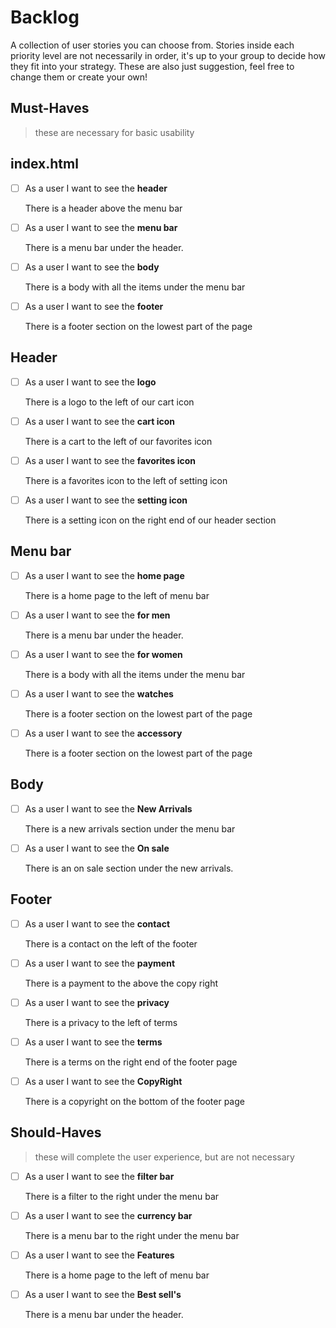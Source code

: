 # Backlog

A collection of user stories you can choose from. Stories inside each priority
level are not necessarily in order, it's up to your group to decide how they fit
into your strategy. These are also just suggestion, feel free to change them or
create your own!

## Must-Haves

> these are necessary for basic usability

## index.html

- [ ] As a user I want to see the **header**

  There is a header above the menu bar

- [ ] As a user I want to see the **menu bar**

  There is a menu bar under the header.

- [ ] As a user I want to see the **body**

  There is a body with all the items under the menu bar

- [ ] As a user I want to see the **footer**

  There is a footer section on the lowest part of the page

## Header

- [ ] As a user I want to see the **logo**

  There is a logo to the left of our cart icon

- [ ] As a user I want to see the **cart icon**

  There is a cart to the left of our favorites icon

- [ ] As a user I want to see the **favorites icon**

  There is a favorites icon to the left of setting icon

- [ ] As a user I want to see the **setting icon**

  There is a setting icon on the right end of our header section

## Menu bar

- [ ] As a user I want to see the **home page**

  There is a home page to the left of menu bar

- [ ] As a user I want to see the **for men**

  There is a menu bar under the header.

- [ ] As a user I want to see the **for women**

  There is a body with all the items under the menu bar

- [ ] As a user I want to see the **watches**

  There is a footer section on the lowest part of the page

- [ ] As a user I want to see the **accessory**

  There is a footer section on the lowest part of the page

## Body

- [ ] As a user I want to see the **New Arrivals**

  There is a new arrivals section under the menu bar

- [ ] As a user I want to see the **On sale**

  There is an on sale section under the new arrivals.

## Footer

- [ ] As a user I want to see the **contact**

  There is a contact on the left of the footer

- [ ] As a user I want to see the **payment**

  There is a payment to the above the copy right

- [ ] As a user I want to see the **privacy**

  There is a privacy to the left of terms

- [ ] As a user I want to see the **terms**

  There is a terms on the right end of the footer page

- [ ] As a user I want to see the **CopyRight**

  There is a copyright on the bottom of the footer page

## Should-Haves

> these will complete the user experience, but are not necessary

- [ ] As a user I want to see the **filter bar**

  There is a filter to the right under the menu bar

- [ ] As a user I want to see the **currency bar**

  There is a menu bar to the right under the menu bar

- [ ] As a user I want to see the **Features**

  There is a home page to the left of menu bar

- [ ] As a user I want to see the **Best sell's**

  There is a menu bar under the header.
